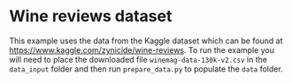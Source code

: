 # Wine reviews dataset

This example uses the data from the Kaggle dataset which can be found at <https://www.kaggle.com/zynicide/wine-reviews>. 
To run the example you will need to place the downloaded file `winemag-data-130k-v2.csv` in the `data_input` folder and
then run `prepare_data.py` to populate the `data` folder.
